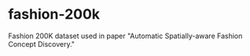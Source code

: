 # fashion-200k
Fashion 200K dataset used in paper "Automatic Spatially-aware Fashion Concept Discovery."
